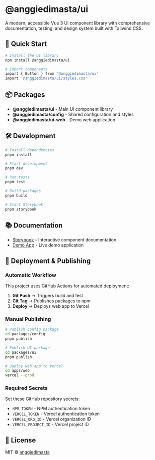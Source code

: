# @anggiedimasta/ui

A modern, accessible Vue 3 UI component library with comprehensive documentation, testing, and design system built with Tailwind CSS.

## 🚀 Quick Start

```bash
# Install the UI library
npm install @anggiedimasta/ui

# Import components
import { Button } from '@anggiedimasta/ui'
import '@anggiedimasta/ui/styles.css'
```

## 📦 Packages

- **@anggiedimasta/ui** - Main UI component library
- **@anggiedimasta/config** - Shared configuration and styles
- **@anggiedimasta/ui-web** - Demo web application

## 🛠️ Development

```bash
# Install dependencies
pnpm install

# Start development
pnpm dev

# Run tests
pnpm test

# Build packages
pnpm build

# Start Storybook
pnpm storybook
```

## 📚 Documentation

- [Storybook](https://ui.anggiedimasta.com) - Interactive component documentation
- [Demo App](https://ui.anggiedimasta.com) - Live demo application

## 🚀 Deployment & Publishing

### Automatic Workflow

This project uses GitHub Actions for automated deployment:

1. **Git Push** → Triggers build and test
2. **Git Tag** → Publishes packages to npm
3. **Deploy** → Deploys web app to Vercel

### Manual Publishing

```bash
# Publish config package
cd packages/config
pnpm publish

# Publish UI package
cd packages/ui
pnpm publish

# Deploy web app to Vercel
cd apps/web
vercel --prod
```

### Required Secrets

Set these GitHub repository secrets:

- `NPM_TOKEN` - NPM authentication token
- `VERCEL_TOKEN` - Vercel authentication token
- `VERCEL_ORG_ID` - Vercel organization ID
- `VERCEL_PROJECT_ID` - Vercel project ID

## 📄 License

MIT © [anggiedimasta](https://github.com/anggiedimasta)
